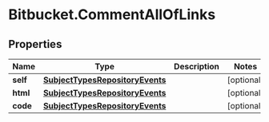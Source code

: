 # Bitbucket.CommentAllOfLinks

## Properties

Name | Type | Description | Notes
------------ | ------------- | ------------- | -------------
**self** | [**SubjectTypesRepositoryEvents**](SubjectTypesRepositoryEvents.md) |  | [optional] 
**html** | [**SubjectTypesRepositoryEvents**](SubjectTypesRepositoryEvents.md) |  | [optional] 
**code** | [**SubjectTypesRepositoryEvents**](SubjectTypesRepositoryEvents.md) |  | [optional] 


